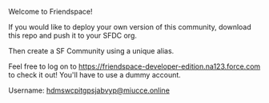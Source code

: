 Welcome to Friendspace! 

If you would like to deploy your own version of this community, download this repo and push it to your SFDC org.

Then create a SF Community using a unique alias.

Feel free to log on to https://friendspace-developer-edition.na123.force.com to check it out! You'll have to use a dummy account.

Username: hdmswcpitgpsjabvyp@miucce.online
